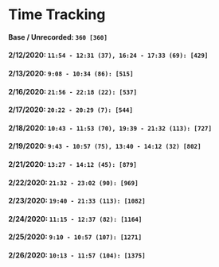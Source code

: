 # Time Tracking
#### Base / Unrecorded: `360 [360]`
#### 2/12/2020: `11:54 - 12:31 (37), 16:24 - 17:33 (69): [429]` 
#### 2/13/2020: `9:08 - 10:34 (86): [515]`
#### 2/16/2020: `21:56 - 22:18 (22): [537]`
#### 2/17/2020: `20:22 - 20:29 (7): [544]`
#### 2/18/2020: `10:43 - 11:53 (70), 19:39 - 21:32 (113): [727]`
#### 2/19/2020: `9:43 - 10:57 (75), 13:40 - 14:12 (32) [802]`
#### 2/21/2020: `13:27 - 14:12 (45): [879]`
#### 2/22/2020: `21:32 - 23:02 (90): [969]`
#### 2/23/2020: `19:40 - 21:33 (113): [1082]`
#### 2/24/2020: `11:15 - 12:37 (82): [1164]`
#### 2/25/2020: `9:10 - 10:57 (107): [1271]`
#### 2/26/2020: `10:13 - 11:57 (104): [1375]`